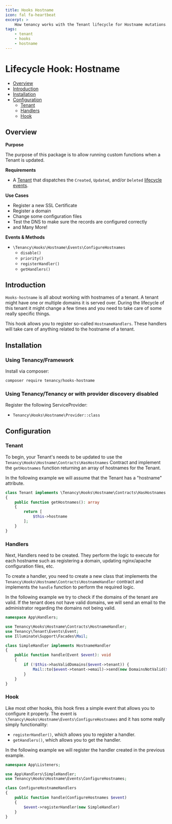```yaml
---
title: Hooks Hostname
icon: fal fa-heartbeat
excerpt: >
    How tenancy works with the Tenant lifecycle for Hostname mutations.
tags:
    - tenant
    - hooks
    - hostname
---
```


# Lifecycle Hook: Hostname

- [Overview](#overview)
- [Introduction](#introduction)
- [Installation](#installation)
- [Configuration](#configuration)
  - [Tenant](#tenant)
  - [Handlers](#handlers)
  - [Hook](#hook)

## Overview

**Purpose**

The purpose of this package is to allow running custom functions when a Tenant is updated.

**Requirements**
- A [Tenant](tenant-what-is) that dispatches the `Created`, `Updated`, and/or `Deleted` [lifecycle events](hooks-general#events).

**Use Cases**

- Register a new SSL Certificate
- Register a domain
- Change some configuration files
- Test the DNS to make sure the records are configured correctly
- and Many More!

**Events & Methods**

- `\Tenancy\Hooks\Hostname\Events\ConfigureHostnames`
  - `disable()`
  - `priority()`
  - `registerHandler()` 
  - `getHandlers()`

## Introduction

`Hooks-hostname` is all about working with hostnames of a tenant. A tenant might have one or multiple domains it is served over. During the lifecycle of this tenant it might change a few times and you need to take care of some really specific things.

This hook allows you to register so-called `HostnameHandlers`. These handlers will take care of anything related to the hostname of a tenant. 

## Installation

### Using Tenancy/Framework
Install via composer:
```bash
composer require tenancy/hooks-hostname
```

### Using Tenancy/Tenancy or with provider discovery disabled
Register the following ServiceProvider: 
  - `Tenancy\Hooks\Hostname\Provider::class`

## Configuration
### Tenant

To begin, your Tenant's needs to be updated to use the `Tenancy\Hooks\Hostname\Contracts\HasHostnames` Contract and implement the `getHostnames` function returning an array of hostnames for the Tenant.

In the following example we will assume that the Tenant has a "hostname" attribute.

```php
class Tenant implements \Tenancy\Hooks\Hostname\Contracts\HasHostnames
{
    public function getHostnames(): array
    {
        return [
            $this->hostname
        ];
    }
}
```

### Handlers

Next, Handlers need to be created. They perform the logic to execute for each hostname such as registering a domain, updating nginx/apache configuration files, etc.

To create a handler, you need to create a new class that implements the `Tenancy\Hooks\Hostname\Contracts\HostnameHandler` contract and implements the `handle` function to perform the required logic.

In the following example we try to check if the domains of the tenant are valid. If the tenant does not have valid domains, we will send an email to the administrator regarding the domains not being valid.

```php
namespace App\Handlers;

use Tenancy\Hooks\Hostname\Contracts\HostnameHandler;
use Tenancy\Tenant\Events\Event;
use Illuminate\Support\Facades\Mail;

class SimpleHandler implements HostnameHandler
{
    public function handle(Event $event): void
    {
        if (!$this->hasValidDomains($event->tenant)) {
            Mail::to($event->tenant->email)->send(new DomainsNotValid($event->tenant->getHostnames()));
        }
    }
}
```

### Hook

Like most other hooks, this hook fires a simple event that allows you to configure it properly. The event is `\Tenancy\Hooks\Hostname\Events\ConfigureHostnames` and it has some really simply functionality:

- `registerHandler()`, which allows you to register a handler.
- `getHandlers()`, which allows you to get the handler.

In the following example we will register the handler created in the previous example.

```php
namespace App\Listeners;

use App\Handlers\SimpleHandler;
use Tenancy\Hooks\Hostname\Events\ConfigureHostnames;

class ConfigureHostnameHandlers
{
    public function handle(ConfigureHostnames $event)
    {
        $event->registerHandler(new SimpleHandler)
    }
}
```

